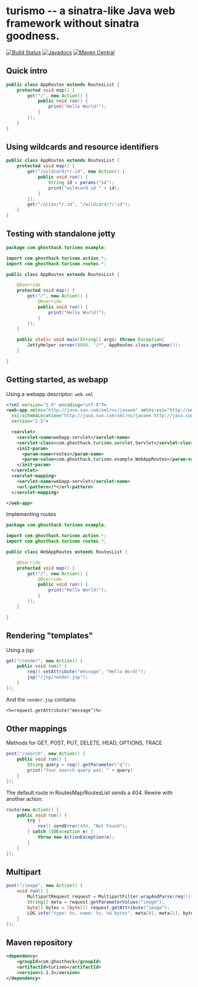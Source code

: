 turismo -- a sinatra-like Java web framework without sinatra goodness.
======================================================================

[![Build Status](https://api.travis-ci.org/ghosthack/turismo.svg?branch=master)](https://travis-ci.org/ghosthack/turismo) [![Javadocs](https://javadoc.io/badge/com.ghosthack/turismo.svg)](https://javadoc.io/doc/com.ghosthack/turismo) [![Maven Central](https://maven-badges.herokuapp.com/maven-central/com.ghosthack/turismo/badge.svg)](https://maven-badges.herokuapp.com/maven-central/com.ghosthack/turismo)

Quick intro
-----------
```java
public class AppRoutes extends RoutesList {
    protected void map() {
        get("/", new Action() {
            public void run() {
                print("Hello World!");
            }
        });
    }
}
```

Using wildcards and resource identifiers
----------------------------------------

```java
public class AppRoutes extends RoutesList {
    protected void map() {
        get("/wildcard/*/:id", new Action() {
            public void run() {
                String id = params("id");
                print("wildcard id " + id);
            }
        });
        get("/alias/*/:id", "/wildcard/*/:id");
    }
}
```

Testing with standalone jetty
-----------------------------

```java
package com.ghosthack.turismo.example;

import com.ghosthack.turismo.action.*;
import com.ghosthack.turismo.routes.*;

public class AppRoutes extends RoutesList {

    @Override
    protected void map() {
        get("/", new Action() {
            @Override
            public void run() {
                print("Hello World!");
            }
        });
    }

    public static void main(String[] args) throws Exception{
        JettyHelper.server(8080, "/*", AppRoutes.class.getName());
    }

}
```

Getting started, as webapp
--------------------------

Using a webapp descriptor: `web.xml`

```xml
<?xml version="1.0" encoding="utf-8"?>
<web-app xmlns="http://java.sun.com/xml/ns/javaee" xmlns:xsi="http://www.w3.org/2001/XMLSchema-instance"
  xsi:schemaLocation="http://java.sun.com/xml/ns/javaee http://java.sun.com/xml/ns/javaee/web-app_2_5.xsd"
  version="2.5">

  <servlet>
    <servlet-name>webapp-servlet</servlet-name>
    <servlet-class>com.ghosthack.turismo.servlet.Servlet</servlet-class>
    <init-param>
      <param-name>routes</param-name>
      <param-value>com.ghosthack.turismo.example.WebAppRoutes</param-value>
    </init-param>
  </servlet>
  <servlet-mapping>
    <servlet-name>webapp-servlet</servlet-name>
    <url-pattern>/*</url-pattern>
  </servlet-mapping>

</web-app>
```

Implementing routes

```java
package com.ghosthack.turismo.example;

import com.ghosthack.turismo.action.*;
import com.ghosthack.turismo.routes.*;

public class WebAppRoutes extends RoutesList {

    @Override
    protected void map() {
        get("/", new Action() {
            @Override
            public void run() {
                print("Hello World!");
            }
        });
    }

}
```

Rendering "templates"
---------------------

Using a jsp: 

```java
get("/render", new Action() {
    public void run() {
        req().setAttribute("message", "Hello Word!");
        jsp("/jsp/render.jsp");
    }
});
```

And the `render.jsp` contains:

```xml
<%=request.getAttribute("message")%>
```

Other mappings
--------------

Methods for GET, POST, PUT, DELETE, HEAD, OPTIONS, TRACE

```java
post("/search", new Action() {
    public void run() {
        String query = req().getParameter("q");
        print("Your search query was: " + query)
    }
});
```

The default route in RoutesMap/RoutesList sends a 404. Rewire with another action:

```java
route(new Action() {
    public void run() {
        try {
            res().sendError(404, "Not Found");
        } catch (IOException e) {
            throw new ActionException(e);
        }
    }
});
```

Multipart
---------

```java
post("/image", new Action() {
    void run() {
        MultipartRequest request = MultipartFilter.wrapAndParse(req());
        String[] meta = request.getParameterValues("image");
        byte[] bytes = (byte[]) request.getAttribute("image");
        LOG.info("type: %s, name: %s, %d bytes", meta[0], meta[1], bytes.length);
    }
});
```


Maven repository
----------------

```xml
<dependency>
    <groupId>com.ghosthack</groupId>
    <artifactId>turismo</artifactId>
    <version>1.1.3</version>
</dependency>
```

